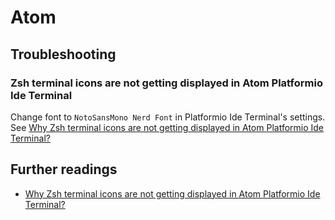 # Atom

## Troubleshooting

### Zsh terminal icons are not getting displayed in Atom Platformio Ide Terminal

Change font to `NotoSansMono Nerd Font` in Platformio Ide Terminal's settings.  
See [Why Zsh terminal icons are not getting displayed in Atom Platformio Ide Terminal?]

## Further readings

- [Why Zsh terminal icons are not getting displayed in Atom Platformio Ide Terminal?]

[why zsh terminal icons are not getting displayed in atom platformio ide terminal?]: https://forum.manjaro.org/t/why-zsh-terminal-icons-are-not-getting-displayed-in-atom-platformio-ide-terminal/64885/2
